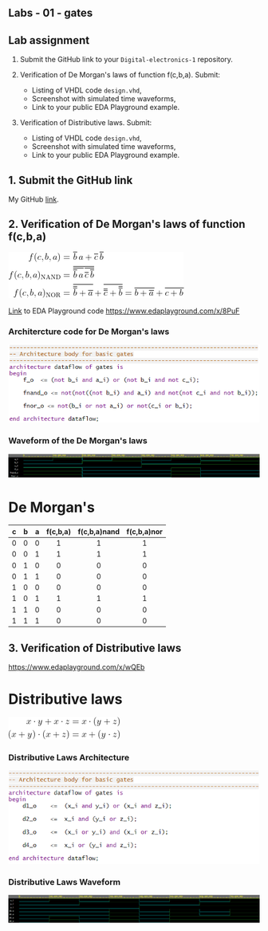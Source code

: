 ## Labs - 01 - gates

## Lab assignment

1. Submit the GitHub link to your `Digital-electronics-1` repository.

2. Verification of De Morgan's laws of function f(c,b,a). Submit:
    * Listing of VHDL code `design.vhd`,
    * Screenshot with simulated time waveforms,
    * Link to your public EDA Playground example.

3. Verification of Distributive laws. Submit:
    * Listing of VHDL code `design.vhd`,
    * Screenshot with simulated time waveforms,
    * Link to your public EDA Playground example.

## 1. Submit the GitHub link
My GitHub [link](https://github.com/SimonCieslar/Digital-electronics-1).

## 2. Verification of De Morgan's laws of function f(c,b,a)

![DeMorgan](Images/DeMorganLaws.gif)

[Link](https://www.edaplayground.com/x/8PuF) to EDA Playground code https://www.edaplayground.com/x/8PuF


### **Architercture code for De Morgan's laws**
![DeMorganArchitecture](Images/DeMorganArchitecture.png)

### **Waveform of the De Morgan's laws**
![DeMorganWaveform](Images/DeMorganWaveform.png)


# De Morgan's

| **c** | **b** |**a** | **f(c,b,a)** | **f(c,b,a)nand** | **f(c,b,a)nor** |
| :-: | :-: | :-: | :-: | :-: | :-: |
|  0  |  0  |  0  |  1  |  1  |  1  | 
|  0  |  0  |  1  |  1  |  1  |  1  |   
|  0  |  1  |  0  |  0  |  0  |  0  |    
|  0  |  1  |  1  |  0  |  0  |  0  |     
|  1  |  0  |  0  |  0  |  0  |  0  |   
|  1  |  0  |  1  |  1  |  1  |  1  |   
|  1  |  1  |  0  |  0  |  0  |  0  |    
|  1  |  1  |  1  |  0  |  0  |  0  |  


## 3. Verification of Distributive laws

https://www.edaplayground.com/x/wQEb

# Distributive laws

![DistributivesLaws](Images/DistributivesLaws.png)

### **Distributive Laws Architecture**
![DistributiveLawsArchitecture](Images/DistributiveLawsArchitecture.png)

### **Distributive Laws Waveform**
![DistributiveLawsWaveform](Images/DistributiveLawsWaveform.png)

